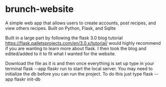 # brunch-website
A simple web app that allows users to create accounts, post recipes, and view others recipes. Built on Python, Flask, and Sqlite

Built in a large part by following the flask 3.0 blog tutorial https://flask.palletsprojects.com/en/3.0.x/tutorial/ 
would highly recommend if you are wanting to learn more about flask. 
I then took the blog and edited/added to it to fit what I wanted for the website.


Download the file as it is and then once everything is set up type in your terminal flask --app flaskr run to start the local server. 
You may need to initialize the db before you can run the project. To do this just type  flask --app flaskr init-db 
